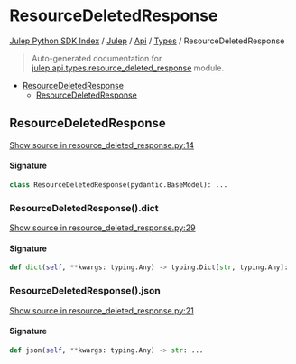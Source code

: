 # ResourceDeletedResponse

[Julep Python SDK Index](../../../README.md#julep-python-sdk-index) / [Julep](../../index.md#julep) / [Api](../index.md#api) / [Types](./index.md#types) / ResourceDeletedResponse

> Auto-generated documentation for [julep.api.types.resource_deleted_response](../../../../../../../julep/api/types/resource_deleted_response.py) module.

- [ResourceDeletedResponse](#resourcedeletedresponse)
  - [ResourceDeletedResponse](#resourcedeletedresponse-1)

## ResourceDeletedResponse

[Show source in resource_deleted_response.py:14](../../../../../../../julep/api/types/resource_deleted_response.py#L14)

#### Signature

```python
class ResourceDeletedResponse(pydantic.BaseModel): ...
```

### ResourceDeletedResponse().dict

[Show source in resource_deleted_response.py:29](../../../../../../../julep/api/types/resource_deleted_response.py#L29)

#### Signature

```python
def dict(self, **kwargs: typing.Any) -> typing.Dict[str, typing.Any]: ...
```

### ResourceDeletedResponse().json

[Show source in resource_deleted_response.py:21](../../../../../../../julep/api/types/resource_deleted_response.py#L21)

#### Signature

```python
def json(self, **kwargs: typing.Any) -> str: ...
```